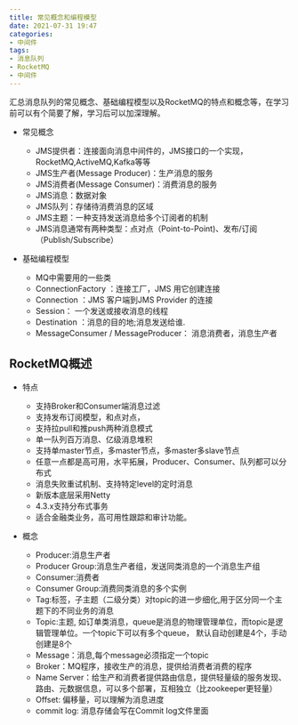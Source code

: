 ```yaml
---
title: 常见概念和编程模型
date: 2021-07-31 19:47
categories:
- 中间件
tags:
- 消息队列
- RocketMQ
- 中间件
---
```


汇总消息队列的常见概念、基础编程模型以及RocketMQ的特点和概念等，在学习前可以有个简要了解，学习后可以加深理解。
<!-- more -->

- 常见概念
    - JMS提供者：连接面向消息中间件的，JMS接口的一个实现，RocketMQ,ActiveMQ,Kafka等等
    - JMS生产者(Message Producer)：生产消息的服务
    - JMS消费者(Message Consumer)：消费消息的服务
    - JMS消息：数据对象
    - JMS队列：存储待消费消息的区域
    - JMS主题：一种支持发送消息给多个订阅者的机制
    - JMS消息通常有两种类型：点对点（Point-to-Point)、发布/订阅（Publish/Subscribe）

- 基础编程模型
    - MQ中需要用的一些类
    - ConnectionFactory ：连接工厂，JMS 用它创建连接
    - Connection ：JMS 客户端到JMS Provider 的连接
    - Session： 一个发送或接收消息的线程
    - Destination ：消息的目的地;消息发送给谁.
    - MessageConsumer / MessageProducer： 消息消费者，消息生产者



## RocketMQ概述

- 特点
  - 支持Broker和Consumer端消息过滤
  - 支持发布订阅模型，和点对点，
  - 支持拉pull和推push两种消息模式
  - 单一队列百万消息、亿级消息堆积
  - 支持单master节点，多master节点，多master多slave节点
  - 任意一点都是高可用，水平拓展，Producer、Consumer、队列都可以分布式
  - 消息失败重试机制、支持特定level的定时消息
  - 新版本底层采用Netty
  - 4.3.x支持分布式事务
  - 适合金融类业务，高可用性跟踪和审计功能。


- 概念
  - Producer:消息生产者
  - Producer Group:消息生产者组，发送同类消息的一个消息生产组
  - Consumer:消费者
  - Consumer Group:消费同类消息的多个实例
  - Tag:标签，子主题（二级分类）对topic的进一步细化,用于区分同一个主题下的不同业务的消息
  - Topic:主题, 如订单类消息，queue是消息的物理管理单位，而topic是逻辑管理单位。一个topic下可以有多个queue，
    默认自动创建是4个，手动创建是8个
  - Message：消息,每个message必须指定一个topic
  - Broker：MQ程序，接收生产的消息，提供给消费者消费的程序
  - Name Server：给生产和消费者提供路由信息，提供轻量级的服务发现、路由、元数据信息，可以多个部署，互相独立（比zookeeper更轻量）
  - Offset: 偏移量，可以理解为消息进度
  - commit log: 消息存储会写在Commit log文件里面





